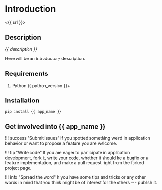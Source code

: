 # Introduction

<{{ url }}>


## Description

*{{ description }}*

Here will be an introductory description.


## Requirements

1. Python {{ python_version }}+

## Installation

``` shell
pip install {{ app_name }}
```


## Get involved into {{ app_name }}

!!! success "Submit issues"
    If you spotted something weird in application behavior or want to propose a feature you are welcome.

!!! tip "Write code"
    If you are eager to participate in application development, 
    fork it, write 
    your code, whether it should be a bugfix or a feature implementation,
    and make a pull request right from the forked project page.

!!! info "Spread the word"
    If you have some tips and tricks or any other words in mind that 
    you think might be of interest for the others --- publish it.
